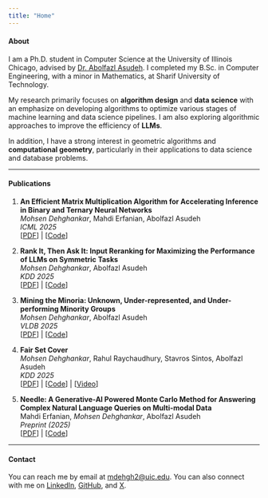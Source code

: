 ```yaml
---
title: "Home"
---
```


#### About

I am a Ph.D. student in Computer Science at the University of Illinois Chicago, 
advised by [Dr. Abolfazl Asudeh](https://asudeh.github.io/). I completed my B.Sc. in Computer Engineering, with a minor in Mathematics, at Sharif University of Technology.

My research primarily focuses on **algorithm design** and **data science** with an emphasize on developing algorithms to optimize various stages of machine learning and data science pipelines. I am also exploring algorithmic approaches to improve the efficiency of **LLMs**. 

In addition, I have a strong interest in geometric algorithms and **computational geometry**, particularly in their applications to data science and database problems. 

---

#### Publications

1. **An Efficient Matrix Multiplication Algorithm for Accelerating Inference in Binary and Ternary Neural Networks**  
  _Mohsen Dehghankar_, Mahdi Erfanian, Abolfazl Asudeh  
  *ICML 2025*  
  [[PDF](https://arxiv.org/abs/2411.06360)] | [[Code](https://github.com/UIC-InDeXLab/RSR)]

2. **Rank It, Then Ask It: Input Reranking for Maximizing the Performance of LLMs on Symmetric Tasks**  
 _Mohsen Dehghankar_, Abolfazl Asudeh  
 *KDD 2025*  
 [[PDF](https://arxiv.org/abs/2412.00546)] | [[Code](https://github.com/UIC-InDeXLab/prompt-reranking)]  

3. **Mining the Minoria: Unknown, Under-represented, and Under-performing Minority Groups**  
  _Mohsen Dehghankar_, Abolfazl Asudeh  
  *VLDB 2025*  
  [[PDF](https://arxiv.org/abs/2411.04761)] | [[Code](https://github.com/UIC-InDeXLab/Mining_U3Ms)]  

4. **Fair Set Cover**  
  _Mohsen Dehghankar_, Rahul Raychaudhury, Stavros Sintos, Abolfazl Asudeh  
  *KDD 2025*  
  [[PDF](https://arxiv.org/abs/2405.11639)] | [[Code](https://github.com/UIC-InDeXLab/fair_set_cover)] | [[Video](https://www.youtube.com/watch?v=e-NftkgPR_o)]  

5. **Needle: A Generative-AI Powered Monte Carlo Method for Answering Complex Natural Language Queries on Multi-modal Data**  
  Mahdi Erfanian, _Mohsen Dehghankar_, Abolfazl Asudeh  
  *Preprint (2025)*  
  [[PDF](https://arxiv.org/abs/2412.00639)] | [[Code](https://github.com/UIC-InDeXLab/Needle)]  

---

#### Contact  
You can reach me by email at [mdehgh2@uic.edu](mailto:mdehgh2@uic.edu). You can also connect with me on [LinkedIn](https://www.linkedin.com/in/mohsen-dehghankar-b92788158/), [GitHub](https://github.com/MohsenDehghankar), and [X](https://x.com/Mohsen005942362).